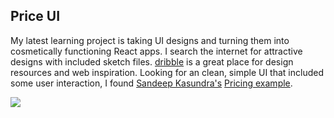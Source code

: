 ## Price UI

My latest learning project is taking UI designs and turning them into cosmetically functioning React apps. I search the internet for attractive designs with included sketch files. [dribble](https://dribbble.com/) is a great place for design resources and web inspiration. Looking for an clean, simple UI that included some user interaction, I found [Sandeep Kasundra's](https://dribbble.com/sandeepkasundra) [Pricing example](https://dribbble.com/shots/5079559-Pricing).

![](https://cdn.dribbble.com/users/456558/screenshots/5079559/shotbysandeepkasundra_4x.jpg)
